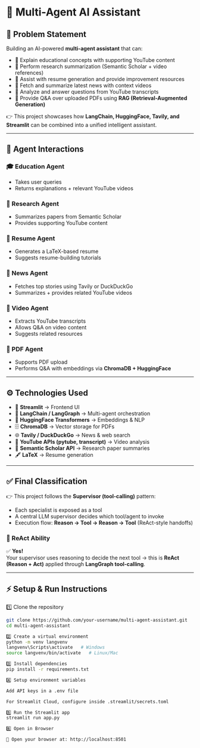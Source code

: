 # 🚀 Multi-Agent AI Assistant

## 📌 Problem Statement
Building an AI-powered **multi-agent assistant** that can:

- 📖 Explain educational concepts with supporting YouTube content
- 🔬 Perform research summarization (Semantic Scholar + video references)
- 📝 Assist with resume generation and provide improvement resources
- 📰 Fetch and summarize latest news with context videos
- 🎥 Analyze and answer questions from YouTube transcripts
- 📄 Provide Q&A over uploaded PDFs using **RAG (Retrieval-Augmented Generation)**

👉 This project showcases how **LangChain, HuggingFace, Tavily, and Streamlit** can be combined into a unified intelligent assistant.

---

## 🧩 Agent Interactions

### 🎓 Education Agent
- Takes user queries
- Returns explanations + relevant YouTube videos  

### 🔬 Research Agent
- Summarizes papers from Semantic Scholar
- Provides supporting YouTube content  

### 📝 Resume Agent
- Generates a LaTeX-based resume
- Suggests resume-building tutorials  

### 📰 News Agent
- Fetches top stories using Tavily or DuckDuckGo
- Summarizes + provides related YouTube videos  

### 🎥 Video Agent
- Extracts YouTube transcripts
- Allows Q&A on video content
- Suggests related resources  

### 📄 PDF Agent
- Supports PDF upload
- Performs Q&A with embeddings via **ChromaDB + HuggingFace**

---

## ⚙️ Technologies Used
- 🎨 **Streamlit** → Frontend UI  
- 🔗 **LangChain / LangGraph** → Multi-agent orchestration  
- 🤗 **HuggingFace Transformers** → Embeddings & NLP  
- 🗄 **ChromaDB** → Vector storage for PDFs  
- 🌐 **Tavily / DuckDuckGo** → News & web search  
- 🎥 **YouTube APIs (pytube, transcript)** → Video analysis  
- 📑 **Semantic Scholar API** → Research paper summaries  
- 🖋 **LaTeX** → Resume generation  

---

## ✅ Final Classification
👉 This project follows the **Supervisor (tool-calling)** pattern:  
- Each specialist is exposed as a tool  
- A central LLM supervisor decides which tool/agent to invoke  
- Execution flow: **Reason → Tool → Reason → Tool** (ReAct-style handoffs)  

### 🔹 ReAct Ability
✅ **Yes!**  
Your supervisor uses reasoning to decide the next tool → this is **ReAct (Reason + Act)** applied through **LangGraph tool-calling**.  

---

## ⚡ Setup & Run Instructions

1️⃣ Clone the repository
```bash
git clone https://github.com/your-username/multi-agent-assistant.git
cd multi-agent-assistant

2️⃣ Create a virtual environment
python -m venv langvenv
langvenv\Scripts\activate   # Windows
source langvenv/bin/activate   # Linux/Mac

3️⃣ Install dependencies
pip install -r requirements.txt

4️⃣ Setup environment variables

Add API keys in a .env file

For Streamlit Cloud, configure inside .streamlit/secrets.toml

5️⃣ Run the Streamlit app
streamlit run app.py

6️⃣ Open in Browser

🎉 Open your browser at: http://localhost:8501

